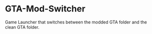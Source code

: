 # GTA-Mod-Switcher
Game Launcher that switches between the modded GTA folder and the clean GTA folder.
